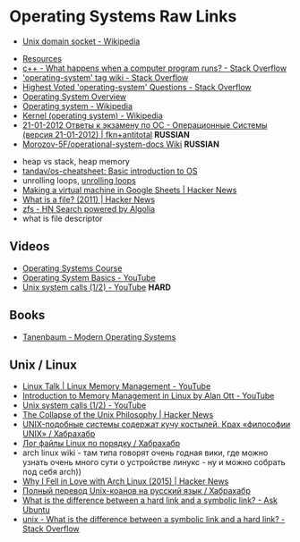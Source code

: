 # Operating Systems Raw Links
- [Unix domain socket - Wikipedia](https://en.wikipedia.org/wiki/Unix_domain_socket)
* [Resources](links.md)
* [c++ - What happens when a computer program runs? - Stack Overflow](http://stackoverflow.com/questions/5162580/what-happens-when-a-computer-program-runs)
* ['operating-system' tag wiki - Stack Overflow](http://stackoverflow.com/tags/operating-system/info)
* [Highest Voted 'operating-system' Questions - Stack Overflow](http://stackoverflow.com/questions/tagged/operating-system?sort=votes&pageSize=15)
* [Operating System Overview](https://www.tutorialspoint.com/operating_system/os_overview.htm)
* [Operating system - Wikipedia](https://en.wikipedia.org/wiki/Operating_system)
* [Kernel (operating system) - Wikipedia](https://en.wikipedia.org/wiki/Kernel_(operating_system))
* [21-01-2012 Ответы к экзамену по ОС - Операционные Системы (версия 21-01-2012) | fkn+antitotal](http://fkn.ktu10.com/?q=node/676) **RUSSIAN**
* [Morozov-5F/operational-system-docs Wiki](https://github.com/Morozov-5F/operational-system-docs/wiki) **RUSSIAN**
- heap vs stack, heap memory
- [tandav/os-cheatsheet: Basic introduction to OS](https://github.com/tandav/os-cheatsheet)
- unrolling loops, [unrolling loops](https://hn.algolia.com/?query=&sort=byPopularity&prefix&page=0&dateRange=all&type=story)
- [Making a virtual machine in Google Sheets | Hacker News](https://news.ycombinator.com/item?id=14701460)
- [What is a file? (2011) | Hacker News](https://news.ycombinator.com/item?id=14675613)
- [zfs - HN Search powered by Algolia](https://hn.algolia.com/?query=zfs&sort=byPopularity&prefix&page=0&dateRange=all&type=story)
- what is file descriptor

## Videos
* [Operating Systems Course](https://www.youtube.com/playlist?list=PLmbPuZ0NsyGS8ef6zaHd2qYylzsHxL63x)
* [Operating System Basics - YouTube](https://www.youtube.com/watch?v=9GDX-IyZ_C8)
* [Unix system calls (1/2) - YouTube](https://www.youtube.com/watch?v=xHu7qI1gDPA) **HARD**

## Books
* [Tanenbaum - Modern Operating Systems](https://www.amazon.com/Modern-Operating-Systems-Andrew-Tanenbaum/dp/013359162X)

## Unix / Linux
- [Linux Talk | Linux Memory Management - YouTube](https://www.youtube.com/watch?v=WeujdYCRrYM)
- [Introduction to Memory Management in Linux by Alan Ott - YouTube](https://www.youtube.com/watch?v=EWwfMM2AW9g)
- [Unix system calls (1/2) - YouTube](https://www.youtube.com/watch?v=xHu7qI1gDPA)
- [The Collapse of the Unix Philosophy | Hacker News](https://news.ycombinator.com/item?id=13777077)
- [UNIX-подобные системы содержат кучу костылей. Крах «философии UNIX» / Хабрахабр](https://habrahabr.ru/post/321652/)
- [Лог файлы Linux по порядку / Хабрахабр](https://habrahabr.ru/post/332502/)
- arch linux wiki - там типа говорят очень годная вики, где можно узнать очень много сути о устройстве линукс - ну и можно собрать под себя arch))
- [Why I Fell in Love with Arch Linux (2015) | Hacker News](https://news.ycombinator.com/item?id=15245954)
- [Полный перевод Unix-коанов на русский язык / Хабрахабр](https://habrahabr.ru/post/273023/)
- [What is the difference between a hard link and a symbolic link? - Ask Ubuntu](https://askubuntu.com/questions/108771/what-is-the-difference-between-a-hard-link-and-a-symbolic-link#43599)
- [unix - What is the difference between a symbolic link and a hard link? - Stack Overflow](https://stackoverflow.com/questions/185899/what-is-the-difference-between-a-symbolic-link-and-a-hard-link)
